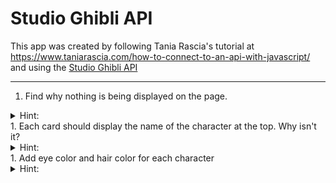 # Studio Ghibli API

This app was created by following Tania Rascia's tutorial at https://www.taniarascia.com/how-to-connect-to-an-api-with-javascript/ and using the [Studio Ghibli API](https://ghibliapi.herokuapp.com/)

---

1. Find why nothing is being displayed on the page. <br>
<details>
  <summary>Hint:</summary>
  Inspect the browser's console
</details>
1. Each card should display the name of the character at the top. Why isn't it?
<details>
  <summary>Hint:</summary>
  Maybe some styling?
</details>
1. Add eye color and hair color for each character
<details>
  <summary>Hint:</summary>
  Copy and adapt the code in the script.js file
</details>
